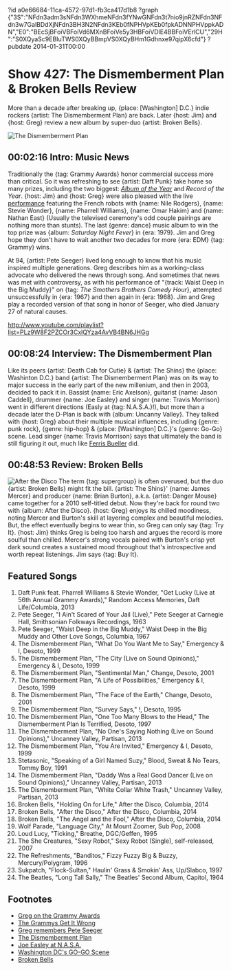 ?id a0e66684-11ca-4572-97d1-fb3ca417d1b8
?graph {"3S":"NFdn3adm3sNFdn3WXhmeNFdn3fYNwGNFdn3t7nio9jnRZNFdn3NFdn3w7GalBDdXjNFdn3BH3N2NFdn3KEb0fNPHVpKEb0fpkADNNPHVppkADN","E0":"BEcSjBFoiVBFoiVd6MXnBFoiVe5y3HBFoiVDlE4BBFoiVErlCU","29H":"S0XQyaSc9EBIuTWS0XQyBBmpVS0XQyBHm1Gdhnxe97qipX6cfd"}
?pubdate 2014-01-31T00:00

# Show 427: The Dismemberment Plan & Broken Bells Review

More than a decade after breaking up, {place: [Washington] D.C.} indie rockers {artist: The Dismemberment Plan} are back. Later {host: Jim} and {host: Greg} review a new album by super-duo {artist: Broken Bells}.


![The Dismemberment Plan](https://static.soundopinions.org/images/2014/dismemberment_web.jpg)

## 00:02:16 Intro: Music News
Traditionally the {tag: Grammy Awards} honor commercial success more than critical. So it was refreshing to see {artist: Daft Punk} take home so many prizes, including the two biggest: [*Album of the Year*](http://www.grammy.com/videos/daft-punk-win-album-of-the-year) and *Record of the Year*. {host: Jim} and {host: Greg} were also pleased with the live [performance](http://www.hollywoodreporter.com/news/daft-punk-stevie-wonder-pharrell-674151) featuring the French robots with {name: Nile Rodgers}, {name: Stevie Wonder}, {name: Pharrell Williams}, {name: Omar Hakim} and {name: Nathan East} (Usually the televised ceremony's odd couple pairings are nothing more than stunts). The last {genre: dance} music album to win the top prize was {album: *Saturday Night Fever*} in {era: 1979}. Jim and Greg hope they don't have to wait another two decades for more {era: EDM} {tag: Grammy} wins. 

At 94, {artist: Pete Seeger} lived long enough to know that his music inspired multiple generations. Greg describes him as a working-class advocate who delivered the news through song. And sometimes that news was met with controversy, as with his performance of "{track: Waist Deep in the Big Muddy}" on {tag: *The Smothers Brothers Comedy Hour*}, attempted unsuccessfully in {era: 1967} and then again in {era: 1968}. Jim and Greg play a recorded version of that song in honor of Seeger, who died January 27 of natural causes. 

http://www.youtube.com/playlist?list=PLz9W8F2PZCOr3CxlQYza4AvVB4BN6JHGg

## 00:08:24 Interview: The Dismemberment Plan
Like its peers {artist: Death Cab for Cutie} & {artist: The Shins} the {place: Washinton D.C.} band {artist: The Dismemberment Plan} was on its way to major success in the early part of the new millenium, and then in 2003, decided to pack it in. Bassist {name: Eric Axelson}, guitarist {name: Jason Caddell}, drummer {name: Joe Easley} and singer {name: Travis Morrison} went in different directions (Easly at {tag: N.A.S.A.}!), but more than a decade later the D-Plan is back with {album: Uncanny Valley}. They talked with {host: Greg} about their multiple musical influences, including {genre: punk rock}, {genre: hip-hop} & {place: [Washington] D.C.}'s {genre: Go-Go} scene. Lead singer {name: Travis Morrison} says that ultimately the band is still figuring it out, much like [Ferris Bueller](http://www.youtube.com/watch?v=ATkUqWssSGc) did.

## 00:48:53 Review: Broken Bells
![After the Disco](https://static.soundopinions.org/assets/427/29H0.jpg)
The term {tag: supergroup} is often overused, but the duo {artist: Broken Bells} might fit the bill. {artist: The Shins}' {name: James Mercer} and producer {name: Brian Burton}, a.k.a. {artist: Danger Mouse} came together for a 2010 self-titled debut. Now they're back for round two with {album: After the Disco}. {host: Greg} enjoys its chilled moodiness, noting Mercer and Burton's skill at layering complex and beautiful melodies. But, the effect eventually begins to wear thin, so Greg can only say {tag: Try It}. {host: Jim} thinks Greg is being too harsh and argues the record is more soulful than chilled. Mercer's strong vocals paired with Burton's crisp yet dark sound creates a sustained mood throughout that's introspective and worth repeat listenings. Jim says {tag: Buy It}. 


## Featured Songs
1. Daft Punk feat. Pharrell Williams & Stevie Wonder, "Get Lucky (Live at 56th Annual Grammy Awards)," Random Access Memories, Daft Life/Columbia, 2013 
1. Pete Seeger, "I Ain't Scared of Your Jail (Live)," Pete Seeger at Carnegie Hall, Smithsonian Folkways Recordings, 1963 
1. Pete Seeger, "Waist Deep in the Big Muddy," Waist Deep in the Big Muddy and Other Love Songs, Columbia, 1967 
1. The Dismemberment Plan, "What Do You Want Me to Say," Emergency & I, Desoto, 1999
1. The Dismemberment Plan, "The City (Live on Sound Opinions)," Emergency & I, Desoto, 1999
1. The Dismemberment Plan, "Sentimental Man," Change, Desoto, 2001
1. The Dismemberment Plan, "A Life of Possibilities," Emergency & I, Desoto, 1999
1. The Dismemberment Plan, "The Face of the Earth," Change, Desoto, 2001
1. The Dismemberment Plan, "Survey Says," !, Desoto, 1995
1. The Dismemberment Plan, "One Too Many Blows to the Head," The Dismemberment Plan Is Terrified, Desoto, 1997
1. The Dismemberment Plan, "No One's Saying Nothing (Live on Sound Opinions)," Uncanney Valley, Partisan, 2013
1. The Dismemberment Plan, "You Are Invited," Emergency & I, Desoto, 1999
1. Stetasonic, "Speaking of a Girl Named Suzy," Blood, Sweat & No Tears, Tommy Boy, 1991
1. The Dismemberment Plan, "Daddy Was a Real Good Dancer (Live on Sound Opinions)," Uncanney Valley, Partisan, 2013
1. The Dismemberment Plan, "White Collar White Trash," Uncanney Valley, Partisan, 2013
1. Broken Bells, "Holding On for Life," After the Disco, Columbia, 2014
2. Broken Bells, "After the Disco," After the Disco, Columbia, 2014 
3. Broken Bells, "The Angel and the Fool," After the Disco, Columbia, 2014
1. Wolf Parade, "Language City," At Mount Zoomer, Sub Pop, 2008
1. Loud Lucy, "Ticking," Breathe, DGC/Geffen, 1995
1. The She Creatures, "Sexy Robot," Sexy Robot (Single), self-released, 2007
1. The Refreshments, "Banditos," Fizzy Fuzzy Big & Buzzy, Mercury/Polygram, 1996
1. Sukpatch, "Flock-Sultan," Haulin' Grass & Smokin' Ass, Up/Slabco, 1997
1. The Beatles, "Long Tall Sally," The Beatles' Second Album, Capitol, 1964


## Footnotes
- [Greg on the Grammy Awards](http://www.chicagotribune.com/entertainment/music/turnitup/chi-grammy-awards-20140126,0,2284661.story)
- [The Grammys Get It Wrong](http://www.bbc.com/culture/story/20140123-why-do-the-grammys-get-it-wrong)
- [Greg remembers Pete Seeger](http://articles.chicagotribune.com/2014-01-28/entertainment/chi-pete-seeger-appreciation-20140128_1_folk-songs-pete-seeger-charles-seeger)
- [The Dismemberment Plan](http://dismembermentplan.com/)
- [Joe Easley at N.A.S.A.](http://www.nasa.gov/centers/goddard/about/people/easley-og.html)
- [Washington DC's GO-GO Scene](http://www.allmusic.com/style/go-go-ma0000004428)
- [Broken Bells](http://www.brokenbells.com/)
